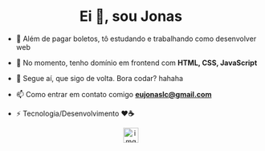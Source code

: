 <h1 align="center">Ei 👋, sou Jonas</h1>

- 🔭 Além de pagar boletos, tô estudando e trabalhando como desenvolver web

- 🌱 No momento, tenho domínio em frontend com **HTML, CSS, JavaScript**

- 💬 Segue aí, que sigo de volta. Bora codar? hahaha

- 📫 Como entrar em contato comigo **eujonaslc@gmail.com**

- ⚡ Tecnologia/Desenvolvimento **❤️️☕**

<p align="center">
<a href="https://instagram.com/jonaslc_" target="blank"><img align="center" src="https://cdn.jsdelivr.net/npm/simple-icons@3.0.1/icons/instagram.svg" alt="img" height="30" width="30" /></a>
</p>
 
